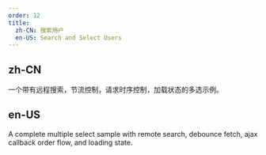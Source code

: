 ```yaml
---
order: 12
title:
  zh-CN: 搜索用户
  en-US: Search and Select Users
---
```


## zh-CN

一个带有远程搜索，节流控制，请求时序控制，加载状态的多选示例。

## en-US

A complete multiple select sample with remote search, debounce fetch, ajax callback order flow, and loading state.

